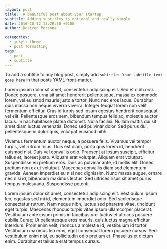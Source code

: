 ```yaml
---
layout: post
title:  A beautiful post about your startup
subtitle: Adding subtitles is optional and really simple
date: 2016-10-12 13:20:50 +0100
author: Desired Persona

categories:
  - jekyll theme
  - post formatting
tags:
  - post
  - subtitle
---
```


To add a subtitle to any blog post, simply add `subtitle: Your subtitle text goes here` in that posts YAML front-matter.

Lorem ipsum dolor sit amet, consectetur adipiscing elit. Sed et nibh orci. Donec posuere, urna sit amet hendrerit pellentesque, massa ex commodo lorem, vel euismod mauris justo a tortor. Nunc nec eros lacus. Curabitur quis massa non neque viverra viverra. Integer feugiat lorem non velit fermentum efficitur. Cras id turpis sed ipsum egestas hendrerit consequat vel elit. Pellentesque eros sem, bibendum tempus felis ac, molestie auctor lacus. In hac habitasse platea dictumst. Nulla facilisi. Nullam mattis dui sit amet diam luctus venenatis. Donec sed pulvinar dolor. Sed purus dui, pellentesque in dolor quis, volutpat euismod nibh.

Vivamus fermentum auctor neque, a posuere felis. Vivamus vel tempor turpis, vel rutrum risus. Duis est diam, porta quis lorem id, hendrerit euismod nisi. Duis vel convallis odio. Praesent at ipsum suscipit, efficitur tellus et, laoreet justo. Aliquam erat volutpat. Aliquam erat volutpat. Suspendisse eu pretium eros. Duis ac pulvinar ante, id mollis elit. Donec pretium non ex ut volutpat. Maecenas convallis diam sed elementum gravida. Aenean imperdiet eu nisi nec dignissim. Nunc massa augue, ornare nec nisi id, bibendum maximus lectus. Sed ultrices risus sit amet purus tempus malesuada. Suspendisse potenti.

Lorem ipsum dolor sit amet, consectetur adipiscing elit. Vestibulum ipsum leo, egestas sed mi id, elementum imperdiet odio. Sed scelerisque consectetur rutrum. Nam neque nibh, luctus sed pharetra vitae, tincidunt eget turpis. Maecenas rhoncus turpis vitae ipsum ullamcorper placerat. Vestibulum ante ipsum primis in faucibus orci luctus et ultrices posuere cubilia Curae; Ut pellentesque eros mauris, quis luctus magna efficitur interdum. Proin enim velit, rhoncus a molestie id, vestibulum id tortor. Vestibulum maximus leo eros, eget consequat lorem posuere cursus. Sed vestibulum enim nisi, eu sollicitudin odio pretium et. Phasellus et dictum enim. Curabitur et tellus a erat tempus cursus.
